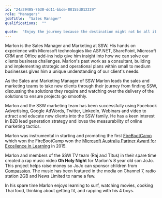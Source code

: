 ```yaml
---
id: "24a29405-7630-dd11-bbde-00155d012229"
role: "Managers"
jobTitle:  "Sales Manager"
qualifications:  ""

quote:  "Enjoy the journey because the destination might not be all it's cracked up to be."
---
```


Marlon is the Sales Manager and Marketing at SSW. His hands on experience with Microsoft technologies like ASP.NET, SharePoint, Microsoft CRM and Office add-ins help give him insight into how we can solve our clients business challenges. Marlon's past work as a consultant, building and implementing strategic and operational plans within small to medium businesses gives him a unique understanding of our client's needs.

As the Sales and Marketing Manager of SSW Marlon leads the sales and marketing teams to take new clients through their journey from finding SSW, discussing the solutions they require and watching over the delivery of the solutions to ensure projects go smoothly.

Marlon and the SSW marketing team has been successfully using Facebook Advertising, Google AdWords, Twitter, LinkedIn, Webinars and video to attract and educate new clients into the SSW family. He has a keen interest in B2B lead generation strategy and loves the measurability of online marketing tactics.

Marlon was instrumental in starting and promoting the first [FireBootCamp ](https://www.firebootcamp.com/) which won the FireBootCamp won the [Microsoft Australia Partner Award for Excellence in Learning](https://firebootcamp.com/firebootcamp-won-the-microsoft-australia-partner-award-for-excellence-in-learning/) in 2015.

Marlon and members of the SSW TV team (Raj and Titus) in their spare time created a rap music video **Oh Holy Night** for Marlon's 8 year old son JoJo. This project helps raise money so JoJo can sponsor children from [Compassion](https://compassion.com.au/). The music has been featured in the media on Channel 7, radio station 2GB and News Limited to name a few.

In his spare time Marlon enjoys learning to surf, watching movies, cooking Thai food, thinking about getting fit, and rapping with his 4 boys.
